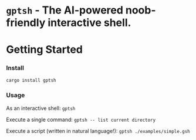 # `gptsh` - The AI-powered noob-friendly interactive shell.

# Getting Started

### Install

```bash
cargo install gptsh
```

### Usage

As an interactive shell: `gptsh`

Execute a single command: `gptsh -- list current directory`

Execute a script (written in natural language!): `gptsh ./examples/simple.gsh`